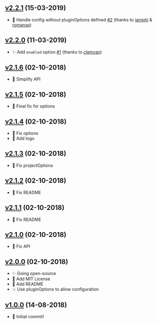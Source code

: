 ## [v2.2.1](https://github.com/assurance-maladie-digital/vue-cli-plugin-proxy/compare/v2.2.0...v2.2.1) (15-03-2019)

* 🐛 Handle config without pluginOptions defined [#2](https://github.com/assurance-maladie-digital/vue-cli-plugin-proxy/pull/2) (thanks to [iamphi](https://github.com/iamphi) & [romansp](https://github.com/romansp))

## [v2.2.0](https://github.com/assurance-maladie-digital/vue-cli-plugin-proxy/compare/v2.1.6...v2.2.0) (11-03-2019)

* ✨ Add `enabled` option [#1](https://github.com/assurance-maladie-digital/vue-cli-plugin-proxy/pull/1) (thanks to [clemyan](https://github.com/clemyan))

## [v2.1.6](https://github.com/assurance-maladie-digital/vue-cli-plugin-proxy/compare/v2.1.5...v2.1.6) (02-10-2018)

* 🐛 Simplify API

## [v2.1.5](https://github.com/assurance-maladie-digital/vue-cli-plugin-proxy/compare/v2.1.4...v2.1.5) (02-10-2018)

* 🐛 Final fix for options

## [v2.1.4](https://github.com/assurance-maladie-digital/vue-cli-plugin-proxy/compare/v2.1.3...v2.1.4) (02-10-2018)

* 🐛 Fix options
* 🍱 Add logo

## [v2.1.3](https://github.com/assurance-maladie-digital/vue-cli-plugin-proxy/compare/v2.1.2...v2.1.3) (02-10-2018)

* 🐛 Fix projectOptions

## [v2.1.2](https://github.com/assurance-maladie-digital/vue-cli-plugin-proxy/compare/v2.1.1...v2.1.2) (02-10-2018)

* 🐛 Fix README

## [v2.1.1](https://github.com/assurance-maladie-digital/vue-cli-plugin-proxy/compare/v2.1.0...v2.1.1) (02-10-2018)

* 🐛 Fix README

## [v2.1.0](https://github.com/assurance-maladie-digital/vue-cli-plugin-proxy/compare/v2.0.0...v2.1.0) (02-10-2018)

* 🐛 Fix API

## [v2.0.0](https://github.com/assurance-maladie-digital/vue-cli-plugin-proxy/compare/v1.0.0...v2.0.0) (02-10-2018)

* ✨ Going open-source
* 📄 Add MIT License
* 📝 Add README
* 💥 Use pluginOptions to allow configuration


## [v1.0.0](https://github.com/assurance-maladie-digital/vue-cli-plugin-proxy/compare/v0.0.0...v1.0.0) (14-08-2018)

* 🎉 Initial commit!
